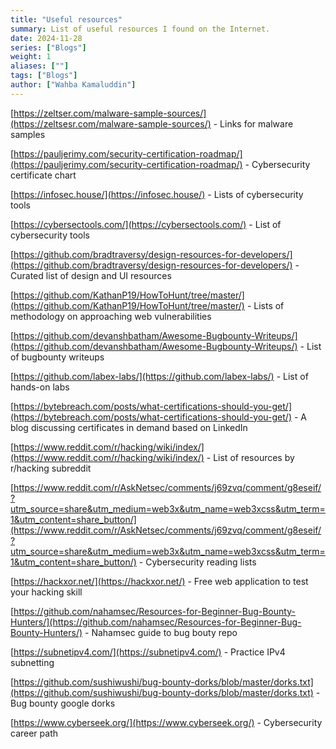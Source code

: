 ```yaml
---
title: "Useful resources"
summary: List of useful resources I found on the Internet.
date: 2024-11-28
series: ["Blogs"]
weight: 1
aliases: [""]
tags: ["Blogs"]
author: ["Wahba Kamaluddin"]
---
```


[https://zeltser.com/malware-sample-sources/](https://zeltsesr.com/malware-sample-sources/) - Links for malware samples

[https://pauljerimy.com/security-certification-roadmap/](https://pauljerimy.com/security-certification-roadmap/) - Cybersecurity certificate chart

[https://infosec.house/](https://infosec.house/) - Lists of cybersecurity tools

[https://cybersectools.com/](https://cybersectools.com/) - List of cybersecurity tools

[https://github.com/bradtraversy/design-resources-for-developers/](https://github.com/bradtraversy/design-resources-for-developers/) - Curated list of design and UI resources

[https://github.com/KathanP19/HowToHunt/tree/master/](https://github.com/KathanP19/HowToHunt/tree/master/) - Lists of methodology on approaching web vulnerabilities

[https://github.com/devanshbatham/Awesome-Bugbounty-Writeups/](https://github.com/devanshbatham/Awesome-Bugbounty-Writeups/) - List of bugbounty writeups

[https://github.com/labex-labs/](https://github.com/labex-labs/) - List of hands-on labs

[https://bytebreach.com/posts/what-certifications-should-you-get/](https://bytebreach.com/posts/what-certifications-should-you-get/) - A blog  discussing certificates in demand based on LinkedIn

[https://www.reddit.com/r/hacking/wiki/index/](https://www.reddit.com/r/hacking/wiki/index/) - List of resources by r/hacking subreddit

[https://www.reddit.com/r/AskNetsec/comments/j69zvq/comment/g8eseif/?utm_source=share&utm_medium=web3x&utm_name=web3xcss&utm_term=1&utm_content=share_button/](https://www.reddit.com/r/AskNetsec/comments/j69zvq/comment/g8eseif/?utm_source=share&utm_medium=web3x&utm_name=web3xcss&utm_term=1&utm_content=share_button/) - Cybersecurity reading lists

[https://hackxor.net/](https://hackxor.net/) - Free web application to test your hacking skill

[https://github.com/nahamsec/Resources-for-Beginner-Bug-Bounty-Hunters/](https://github.com/nahamsec/Resources-for-Beginner-Bug-Bounty-Hunters/) - Nahamsec guide to bug bouty repo

[https://subnetipv4.com/](https://subnetipv4.com/) - Practice IPv4 subnetting

[https://github.com/sushiwushi/bug-bounty-dorks/blob/master/dorks.txt](https://github.com/sushiwushi/bug-bounty-dorks/blob/master/dorks.txt) - Bug bounty google dorks

[https://www.cyberseek.org/](https://www.cyberseek.org/) - Cybersecurity career path